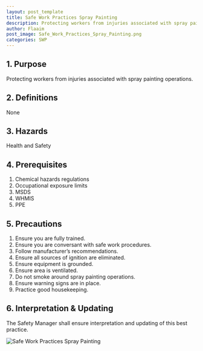 ```yaml
---
layout: post_template
title: Safe Work Practices Spray Painting
description: Protecting workers from injuries associated with spray painting operations.
author: Flaaim
post_image: Safe_Work_Practices_Spray_Painting.png
categories: SWP
---
```


## 1.	Purpose	

Protecting workers from injuries associated with spray painting operations.

## 2.	Definitions	

None

## 3.	Hazards
	
Health and Safety

## 4.	Prerequisites	
1. Chemical hazards regulations
2. Occupational exposure limits
3. MSDS
4. WHMIS 
5. PPE


## 5.	Precautions	

1. Ensure you are fully trained.
2. Ensure you are conversant with safe work procedures.
3. Follow manufacturer’s recommendations.
4. Ensure all sources of ignition are eliminated.
5. Ensure equipment is grounded.
6. Ensure area is ventilated.
7. Do not smoke around spray painting operations.
8. Ensure warning signs are in place.
9. Practice good housekeeping.

## 6.	Interpretation & Updating
	
The Safety Manager shall ensure interpretation and updating of this best practice.

![Safe Work Practices Spray Painting](https://safetyworkblog.com/assets/img/Safe_Work_Practices_Spray_Painting.png)





